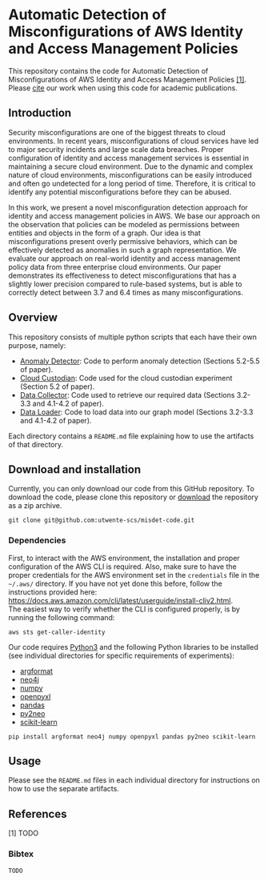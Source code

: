 # Automatic Detection of Misconfigurations of AWS Identity and Access Management Policies
This repository contains the code for Automatic Detection of Misconfigurations of AWS Identity and Access Management Policies [[1]](#References).
Please [cite](#References) our work when using this code for academic publications.

## Introduction
Security misconfigurations are one of the biggest threats to cloud environments.
In recent years, misconfigurations of cloud services have led to major security incidents and large scale data breaches.
Proper configuration of identity and access management services is essential in maintaining a secure cloud environment.
Due to the dynamic and complex nature of cloud environments, misconfigurations can be easily introduced and often go undetected for a long period of time.
Therefore, it is critical to identify any potential misconfigurations before they can be abused.

In this work, we present a novel misconfiguration detection approach for identity and access management policies in AWS.
We base our approach on the observation that policies can be modeled as permissions between entities and objects in the form of a graph.
Our idea is that misconfigurations present overly permissive behaviors, which can be effectively detected as anomalies in such a graph representation.
We evaluate our approach on real-world identity and access management policy data from three enterprise cloud environments.
Our paper demonstrates its effectiveness to detect misconfigurations that has a slightly lower precision compared to rule-based systems, but is able to correctly detect between 3.7 and 6.4 times as many misconfigurations.

## Overview
This repository consists of multiple python scripts that each have their own purpose, namely:

- [Anomaly Detector](anomaly_detection): Code to perform anomaly detection (Sections 5.2-5.5 of paper).
- [Cloud Custodian](cloud_custodian): Code used for the cloud custodian experiment (Section 5.2 of paper).
- [Data Collector](collector): Code used to retrieve our required data (Sections 3.2-3.3 and 4.1-4.2 of paper).
- [Data Loader](data_loader): Code to load data into our graph model (Sections 3.2-3.3 and 4.1-4.2 of paper).

Each directory contains a `README.md` file explaining how to use the artifacts of that directory.

## Download and installation
Currently, you can only download our code from this GitHub repository.
To download the code, please clone this repository or [download](https://github.com/utwente-scs/misdet-code/archive/refs/heads/master.zip) the repository as a zip archive.

```
git clone git@github.com:utwente-scs/misdet-code.git
```

### Dependencies
First, to interact with the AWS environment, the installation and proper configuration of the AWS CLI is required. Also,
make sure to have the proper credentials for the AWS environment set in the ```credentials``` file in the ```~/.aws/```
directory. If you have not yet done this before, follow the instructions provided
here: https://docs.aws.amazon.com/cli/latest/userguide/install-cliv2.html.  
The easiest way to verify whether the CLI is configured properly, is by running the following command:

```
aws sts get-caller-identity
```

Our code requires [Python3](https://www.python.org/) and the following Python libraries to be installed (see individual directories for specific requirements of experiments):
 * [argformat](https://pypi.org/project/argformat/)
 * [neo4j](https://pypi.org/project/neo4j/)
 * [numpy](https://numpy.org/)
 * [openpyxl](https://openpyxl.readthedocs.io/en/stable/)
 * [pandas](https://pandas.pydata.org/)
 * [py2neo](https://py2neo.org/2021.1/)
 * [scikit-learn](https://scikit-learn.org/stable/index.html)

```
pip install argformat neo4j numpy openpyxl pandas py2neo scikit-learn
```

## Usage
Please see the `README.md` files in each individual directory for instructions on how to use the separate artifacts.

## References
[1] TODO

### Bibtex
```
TODO
```
